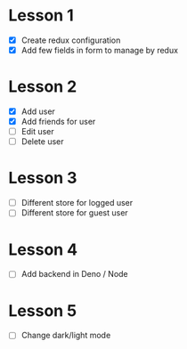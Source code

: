 # Lesson 1
- [x] Create redux configuration
- [x] Add few fields in form to manage by redux
# Lesson 2
- [x] Add user
- [x] Add friends for user
- [ ] Edit user
- [ ] Delete user
# Lesson 3
- [ ] Different store for logged user
- [ ] Different store for guest user
# Lesson 4
- [ ] Add backend in Deno / Node
# Lesson 5
- [ ] Change dark/light mode
